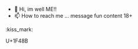 - 👋 Hi, im well ME!!
- 📫 How to reach me ... message 
fun content 18+

<!---
Ladyking0612/Ladyking0612 is a ✨ special ✨ repository because its `README.md` (this file) appears on your GitHub profile.
You can click the Preview link to take a look at your changes.
--->:kiss_mark:
U+1F48B 
